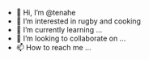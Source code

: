 - 👋 Hi, I’m @tenahe
- 👀 I’m interested in rugby and cooking
- 🌱 I’m currently learning ...
- 💞️ I’m looking to collaborate on ...
- 📫 How to reach me ...

<!---
tenahe/tenahe is a ✨ special ✨ repository because its `README.md` (this file) appears on your GitHub profile.
You can click the Preview link to take a look at your changes.
--->

